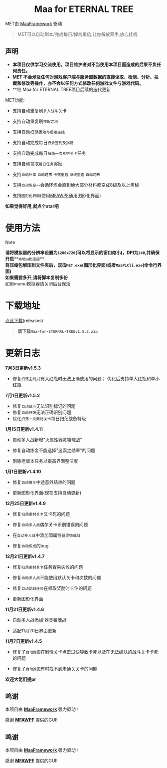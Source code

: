 <!-- markdownlint-disable MD033 MD041 -->
<p align="center">
</p>

<div align="center">

# Maa for ETERNAL TREE

</div>

MET由 [MaaFramework](https://github.com/MaaXYZ/MaaFramework) 驱动

>MET可以自动刷本/完成每日/掉线重启,让你解放双手,放心挂机

## 声明
 - **本项目仅供学习交流使用，项目维护者对不当使用本项目而造成的后果不负任何责任。**
 - **MET 不会涉及任何对游戏客户端与服务器数据的直接读取、检测、分析、拦截和修改等操作，亦不会以任何方式修改任何游戏文件与游戏代码。**
 - **继 Maa for ETERNAL TREE项目后续的迭代更新

 MET功能:

 - 支持自动重复刷`多人战斗`关卡

 - 支持自动重复刷`神眠之地`

 - 支持自动扫荡`困难与极难主线`

 - 支持自动完成每日`行会签到及捐赠`

 - 支持自动完成每日`扫荡一次素材关卡`任务

 - 支持自动领取`每日任务`奖励

 - 支持`自动补体` `自动建房` `卡死重启` `掉线重连` `自动跨夜`

 - 支持`自动炼金`--会循环炼金直到绝大部分材料都变成8级及以上奥秘

 - 支持`图形化界面`(使用[MFAWPF](https://github.com/SweetSmellFox/MFAWPF)通用图形化界面)

 **如果觉得好用,就点个star吧**

# 使用方法
>[!NOTE]
>**请将模拟器的分辨率设置为`1280x720`(可以将显示的窗口缩小)，DPI为`240`,并确保开启****`本地adb连接`**\
>**将压缩包解压到文件夹后，双击`MET.exe`(图形化界面)或者`MaaPiCli.exe`(命令行界面)**\
>**如果需要多开,请将脚本复制多份**\
>如用mumu模拟器请关闭后台保活

# 下载地址
[点此下载](https://github.com/caicai00001/Maa-for-ETERNAL-TREE/releases)(releases)
>**请下载`Maa-for-ETERNAL-TREEv1.5.2.zip`**

# 更新日志

**7月3日更新v1.5.3**
- 修复`扫荡主线`只有大红瓶时无法正确使用的问题； 优化后支持单大红瓶和单小红瓶

**7月1日更新v1.5.2**
- 修复`自动战斗`无法识别标记的问题
- 修复`自动扫荡`无法正确识别问题
- 优化`扫荡一次素材关卡`每日扫荡战备特级

**1月15日更新v1.4.11**

- 自动多人战新增"火属性器灵镇魂战"

- 修复自动炼金不能选择"追索之勋章"的问题

- 删除老版本任务以提高界面整洁度

**1月1日更新v1.4.10**

- 修复`自动推关`中途意外结束的问题

- 更新图形化界面(现在支持自动更新)

**12月25日更新v1.4.9**

- 修复`扫荡素材关卡`又卡死的问题

- 修复`自动多人战`偶尔关卡识别错误的问题

- 在`自动多人战`中添加暗属性`器灵镇魂战`

- 修复`自动炼成`的bug

**12月21日更新v1.4.7**

- 修复`扫荡素材关卡`任务容易失败的问题

- 修复`自动多人战`不能使用默认关卡和次数的问题

- 修复`自动助战任务`在领取奖励时卡住的问题

- 更新图形化界面

**11月21日更新v1.4.6**

- 自动多人战添加'器灵镇魂战'

- 适配11月20日界面更新

**11月7日更新v1.4.5**

- 修复了`自动推图`在剧情关卡点击过快导致卡死以及在无法编队的战斗关卡卡死的问题

- 修复了`自动推图`有时找不到未通关关卡的问题

**欢迎大佬们提pr**

## 鸣谢

本项目由 **[MaaFramework](https://github.com/MaaXYZ/MaaFramework)** 强力驱动！

感谢 **[MFAWPF](https://github.com/SweetSmellFox/MFAWPF)** 提供的GUI!


## 鸣谢

本项目由 **[MaaFramework](https://github.com/MaaXYZ/MaaFramework)** 强力驱动！
 
感谢 **[MFAWPF](https://github.com/SweetSmellFox/MFAWPF)** 提供的GUI!

